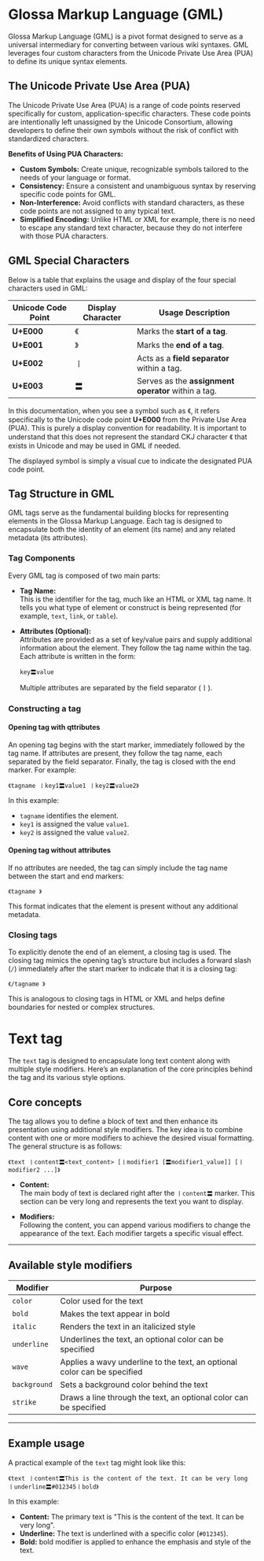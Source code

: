 # Glossa Markup Language (GML)

Glossa Markup Language (GML) is a pivot format designed to serve as a universal intermediary for converting between various wiki syntaxes. GML leverages four custom characters from the Unicode Private Use Area (PUA) to define its unique syntax elements.

## The Unicode Private Use Area (PUA)

The Unicode Private Use Area (PUA) is a range of code points reserved specifically for custom, application-specific characters. These code points are intentionally left unassigned by the Unicode Consortium, allowing developers to define their own symbols without the risk of conflict with standardized characters.

**Benefits of Using PUA Characters:**

- **Custom Symbols:** Create unique, recognizable symbols tailored to the needs of your language or format.
- **Consistency:** Ensure a consistent and unambiguous syntax by reserving specific code points for GML.
- **Non-Interference:** Avoid conflicts with standard characters, as these code points are not assigned to any typical text.
- **Simplified Encoding:** Unlike HTML or XML for example, there is no need to escape any standard text character, because they do not interfere with those PUA characters.


## GML Special Characters

Below is a table that explains the usage and display of the four special characters used in GML:

| Unicode Code Point | Display Character | Usage Description        |
|--------------------|-------------------|--------------------------|
| **U+E000**         | 《                | Marks the **start of a tag**. |
| **U+E001**         | 》                | Marks the **end of a tag**.   |
| **U+E002**         | 〡                | Acts as a **field separator** within a tag. |
| **U+E003**         | 〓                | Serves as the **assignment operator** within a tag. |

In this documentation, when you see a symbol such as 《, it refers specifically to the Unicode code point **U+E000** from the Private Use Area (PUA).
This is purely a display convention for readability. It is important to understand that this does not represent
the standard CKJ character 《 that exists in Unicode and may be used in GML if needed.

The displayed symbol is simply a visual cue to indicate the designated PUA code point.

## Tag Structure in GML

GML tags serve as the fundamental building blocks for representing elements in the Glossa Markup Language. Each tag is designed to encapsulate both the identity of an element (its name) and any related metadata (its attributes). 

### Tag Components

Every GML tag is composed of two main parts:

- **Tag Name:**  
  This is the identifier for the tag, much like an HTML or XML tag name. It tells you what type of element or construct is being represented (for example, `text`, `link`, or `table`).

- **Attributes (Optional):**  
  Attributes are provided as a set of key/value pairs and supply additional information about the element. They follow the tag name within the tag. Each attribute is written in the form:
  
  ```
  key〓value
  ```
  
  Multiple attributes are separated by the field separator (〡).

### Constructing a tag

#### Opening tag with qttributes

An opening tag begins with the start marker, immediately followed by the tag name. If attributes are present, they follow the tag name, each separated by the field separator. Finally, the tag is closed with the end marker. For example:

```
《tagname 〡key1〓value1 〡key2〓value2》
```

In this example:
- `tagname` identifies the element.
- `key1` is assigned the value `value1`.
- `key2` is assigned the value `value2`.

#### Opening tag without attributes

If no attributes are needed, the tag can simply include the tag name between the start and end markers:

```
《tagname 》
```

This format indicates that the element is present without any additional metadata.

### Closing tags

To explicitly denote the end of an element, a closing tag is used. The closing tag mimics the opening tag’s structure but includes a forward slash (`/`) immediately after the start marker to indicate that it is a closing tag:

```
《/tagname 》
```

This is analogous to closing tags in HTML or XML and helps define boundaries for nested or complex structures.

# Text tag

The `text` tag is designed to encapsulate long text content along with multiple style modifiers. Here’s an explanation of the core principles behind the tag and its various style options.


## Core concepts

The tag allows you to define a block of text and then enhance its presentation using additional style modifiers. The key idea is to combine content with one or more modifiers to achieve the desired visual formatting. The general structure is as follows:

```
《text 〡content〓<text_content> [〡modifier1 [〓modifier1_value]] [〡modifier2 ...]》
```

- **Content:**  
  The main body of text is declared right after the `〡content〓` marker. This section can be very long and represents the text you want to display.

- **Modifiers:**  
  Following the content, you can append various modifiers to change the appearance of the text. Each modifier targets a specific visual effect.

---

## Available style modifiers

| **Modifier**   | **Purpose**                                                              |
| -------------- | ------------------------------------------------------------------------ |
| ``color``      | Color used for the text                                                  |
| ``bold``       | Makes the text appear in bold                                            |
| ``italic``     | Renders the text in an italicized style                                  |
| ``underline``  | Underlines the text, an optional color can be specified                  |
| ``wave``       | Applies a wavy underline to the text, an optional color can be specified |
| ``background`` | Sets a background color behind the text                                  |
| ``strike``     | Draws a line through the text, an optional color can be specified        |

---

## Example usage

A practical example of the `text` tag might look like this:

```
《text 〡content〓This is the content of the text. It can be very long 〡underline〓#012345〡bold》
```

In this example:
- **Content:** The primary text is "This is the content of the text. It can be very long".
- **Underline:** The text is underlined with a specific color (`#012345`).
- **Bold:** bold modifier is applied to enhance the emphasis and style of the text.

